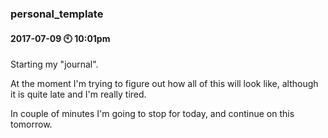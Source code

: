 ### personal_template

#### 2017-07-09 :clock10: 10:01pm

Starting my "journal".

At the moment I'm trying to figure out how all of this will look like, although it is quite late and I'm really tired.

In couple of minutes I'm going to stop for today, and continue on this tomorrow.


